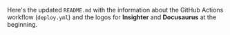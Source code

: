 Here's the updated `README.md` with the information about the GitHub Actions workflow (`deploy.yml`) and the logos for **Insighter** and **Docusaurus** at the beginning.

